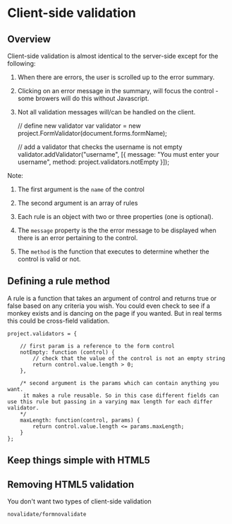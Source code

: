 # Client-side validation

## Overview

Client-side validation is almost identical to the server-side except for the following:

1. When there are errors, the user is scrolled up to the error summary.
3. Clicking on an error message in the summary, will focus the control - some browers will do this without Javascript.
4. Not all validation messages will/can be handled on the client.

	// define new validator
	var validator = new project.FormValidator(document.forms.formName);

	// add a validator that checks the username is not empty
	validator.addValidator("username", [{
        message: "You must enter your username",
        method: project.validators.notEmpty
    }]);

Note:

1. The first argument is the `name` of the control

2. The second argument is an array of rules

3. Each rule is an object with two or three properties (one is optional).

4. The `message` property is the the error message to be displayed when there is an error pertaining to the control.

5. The `method` is the function that executes to determine whether the control is valid or not.

## Defining a rule method

A rule is a function that takes an argument of control and returns true or false based on any criteria you wish. You could even check to see if a monkey exists and is dancing on the page if you wanted. But in real terms this could be cross-field validation.

	project.validators = {

		// first param is a reference to the form control
	    notEmpty: function (control) {
	    	// check that the value of the control is not an empty string
	        return control.value.length > 0;
	    },

	    /* second argument is the params which can contain anything you want.
	     it makes a rule reusable. So in this case different fields can use this rule but passing in a varying max length for each differ validator.
	    */
	    maxLength: function(control, params) {
	        return control.value.length <= params.maxLength;
	    }
	};

## Keep things simple with HTML5

## Removing HTML5 validation

You don't want two types of client-side validation

`novalidate/formnovalidate`
